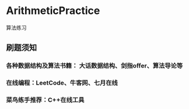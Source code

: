 # ArithmeticPractice
算法练习

## 刷题须知 ##
### 各种数据结构及算法书籍： 大话数据结构、剑指offer、算法导论等 ###
### 在线编程：LeetCode、牛客网、七月在线  ###
### 菜鸟练手推荐：C++在线工具 ###